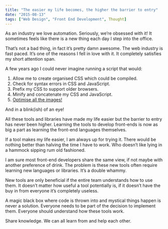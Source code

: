 ```yaml
---
title: "The easier my life becomes, the higher the barrier to entry"
date: "2015-08-13"
tags: ["Web Design", "Front End Development", Thought]
---
```


As an industry we love automation. Seriously, we’re obsessed with it! It sometimes feels like there is a new thing each day I step into the office.

That’s not a bad thing, in fact it’s pretty damn awesome. The web industry is fast paced. It’s one of the reasons I fell in love with it. It completely satisfies my short attention span.

A few years ago I could never imagine running a script that would:

1. Allow me to create organised CSS which could be compiled.
2. Check for syntax errors in CSS and JavaScript.
3. Prefix my CSS to support older browsers.
4. Minify and concatenate my CSS and JavaScript.
5. [Optimise all the images!](http://searchengineland.com/figz/wp-content/seloads/2012/09/Optimize-All-The-Things.jpg)

And in a blink(ish) of an eye!

All these tools and libraries have made my life easier but the barrier to entry has never been higher. Learning the tools to develop front-ends is now as big a part as learning the front-end languages themselves.

If a tool makes my life easier, I am always up for trying it. There would be nothing better than halving the time I have to work. Who doesn’t like lying in a hammock sipping rum old fashioned.

I am sure most front-end developers share the same view, if not maybe with another preference of drink. The problem is these new tools often require learning new languages or libraries. It’s a double whammy.

New tools are only beneficial if the entire team understands how to use them. It doesn’t matter how useful a tool potentially is, if it doesn’t have the buy in from everyone it’s completely useless.

A magic black box where code is thrown into and mystical things happen is never a solution. Everyone needs to be part of the decision to implement them. Everyone should understand how these tools work.

Share knowledge. We can all learn from and help each other.
